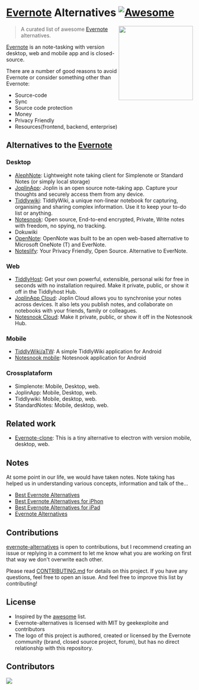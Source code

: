 <!-- markdownlint-configure-file {
  "MD013": {
    "code_blocks": false,
    "tables": false
  },
  "MD033": false,
  "MD041": false
} -->

# [Evernote](https://evernote.com/) Alternatives [![Awesome](https://awesome.re/badge.svg)](https://awesome.re)

[<img src="https://logosmarcas.net/wp-content/uploads/2021/04/Evernote-Logo-650x366.png" align="right" width="200">](https://evernote.com)

> A curated list of awesome [Evernote](https://evernote.com) alternatives.

[Evernote](https://evernote.com/) is an note-tasking with version desktop, web and mobile app and is closed-source.  

There are a number of good reasons to avoid Evernote or consider something other than Evernote:
* Source-code
* Sync
* Source code protection
* Money
* Privacy Friendly
* Resources(frontend, backend, enterprise)
  
## Alternatives to the [Evernote](https://evernote.com)

### Desktop
* [AlephNote](https://github.com/Mikescher/AlephNote): Lightweight note taking client for Simplenote or Standard Notes (or simply local storage)
* [JoplinApp](https://joplinapp.org/): Joplin is an open source note-taking app. Capture your thoughts and securely access them from any device.
* [Tiddlywiki](https://tiddlywiki.com/): TiddlyWiki, a unique non-linear notebook for capturing, organising and sharing complex information. Use it to keep your to-do list or anything.
* [Notesnook](https://notesnook.com/): Open source, End-to-end encrypted, Private, Write notes with freedom, no spying, no tracking.
* Dokuwiki
* [OpenNote](https://github.com/FoxUSA/OpenNote): OpenNote was built to be an open web-based alternative to Microsoft OneNote (T) and EverNote.
* [Noteslify](https://github.com/bytemakers/Noteslify): Your Privacy Friendly, Open Source. Alternative to EverNote.

### Web
* [TiddlyHost](https://tiddlyhost.com/): Get your own powerful, extensible, personal wiki for free in seconds with no installation required. Make it private, public, or show it off in the Tiddlyhost Hub.
* [JoplinApp Cloud](https://joplinapp.org/plans/): Joplin Cloud allows you to synchronise your notes across devices. It also lets you publish notes, and collaborate on notebooks with your friends, family or colleagues.
* [Notesnook Cloud](https://notesnook.com/): Make it private, public, or show it off in the Notesnook Hub.
  
### Mobile
* [TiddlyWiki/aTW](https://github.com/TiddlyWiki/aTW): A simple TiddlyWiki application for Android
* [Notesnook mobile](https://play.google.com/store/apps/details?id=com.streetwriters.notesnook&hl=en_US): Notesnook application for Android

### Crossplataform
- Simplenote: Mobile, Desktop, web.
- JoplinApp: Mobile, Desktop, web.
- Tiddlywiki: Mobile, desktop, web.
- StandardNotes: Mobile, desktop, web.

## Related work
* [Evernote-clone](https://github.com/topics/evernote-clone): This is a tiny alternative to electron with version mobile, desktop, web.

## Notes
At some point in our life, we would have taken notes.  Note taking has helped us in understanding various concepts, information and talk of the...
- [Best Evernote Alternatives](https://geekeasier.com/best-evernote-alternatives-for-iphone-or-ipad/4896/)
- [Best Evernote Alternatives for iPhon](https://geekeasier.com/best-evernote-alternatives-for-iphone-or-ipad/4896/)
- [Best Evernote Alternatives for iPad](https://geekeasier.com/best-evernote-alternatives-for-iphone-or-ipad/4896/)
- [Evernote Alternatives](https://geekeasier.com/best-evernote-alternatives-for-iphone-or-ipad/4896/)

## Contributions
[evernote-alternatives](https://github.com/geekexploite/evernote-alternatives) is open to contributions, but I recommend creating an issue or replying in a comment to let me know what you are working on first that way we don't overwrite each other.

Please read [CONTRIBUTING.md](./CONTRIBUTING.md) for details on this project. If you have any questions, feel free to open an issue. And feel free to improve this list by contributing! 

## License
* Inspired by the [awesome](https://github.com/sindresorhus/awesome) list.
* Evernote-alternatives is licensed with MIT by geekexploite and contributors
* The logo of this project is authored, created or licensed by the Evernote community (brand, closed source project, forum), but has no direct relationship with this repository.

## Contributors
<a href="https://github.com/geekexploite/evernote-alternatives/graphs/contributors">
  <img src="https://contrib.rocks/image?repo=geekexploite/evernote-alternatives"/>
</a>
